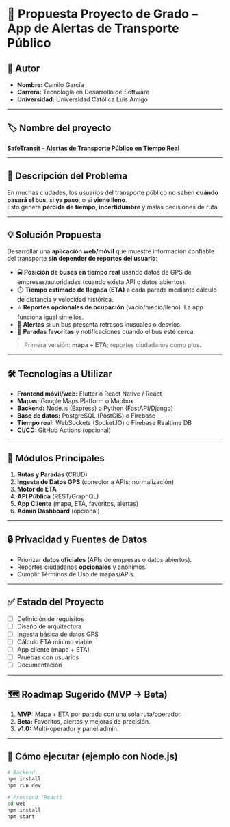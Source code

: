 # 📌 Propuesta Proyecto de Grado – App de Alertas de Transporte Público

## 👤 Autor
- **Nombre:** Camilo García  
- **Carrera:** Tecnología en Desarrollo de Software  
- **Universidad:** Universidad Católica Luis Amigó  

---

## 🏷️ Nombre del proyecto
**SafeTransit – Alertas de Transporte Público en Tiempo Real**

---

## 🧩 Descripción del Problema
En muchas ciudades, los usuarios del transporte público no saben **cuándo pasará el bus**, si **ya pasó**, o si **viene lleno**.  
Esto genera **pérdida de tiempo**, **incertidumbre** y malas decisiones de ruta.

---

## 💡 Solución Propuesta
Desarrollar una **aplicación web/móvil** que muestre información confiable del transporte **sin depender de reportes del usuario**:

- 🚍 **Posición de buses en tiempo real** usando datos de GPS de empresas/autoridades (cuando exista API o datos abiertos).  
- ⏱️ **Tiempo estimado de llegada (ETA)** a cada parada mediante cálculo de distancia y velocidad histórica.  
- ⭐ **Reportes opcionales de ocupación** (vacío/medio/lleno). La app funciona igual sin ellos.  
- 🔔 **Alertas** si un bus presenta retrasos inusuales o desvíos.  
- 📍 **Paradas favoritas** y notificaciones cuando el bus esté cerca.  

> Primera versión: **mapa + ETA**; reportes ciudadanos como plus.  

---

## 🛠️ Tecnologías a Utilizar
- **Frontend móvil/web:** Flutter o React Native / React  
- **Mapas:** Google Maps Platform o Mapbox  
- **Backend:** Node.js (Express) o Python (FastAPI/Django)  
- **Base de datos:** PostgreSQL (PostGIS) o Firebase  
- **Tiempo real:** WebSockets (Socket.IO) o Firebase Realtime DB  
- **CI/CD:** GitHub Actions (opcional)  

---

## 🧱 Módulos Principales
1. **Rutas y Paradas** (CRUD)  
2. **Ingesta de Datos GPS** (conector a APIs; normalización)  
3. **Motor de ETA**  
4. **API Pública** (REST/GraphQL)  
5. **App Cliente** (mapa, ETA, favoritos, alertas)  
6. **Admin Dashboard** (opcional)  

---

## 🔒 Privacidad y Fuentes de Datos
- Priorizar **datos oficiales** (APIs de empresas o datos abiertos).  
- Reportes ciudadanos **opcionales** y anónimos.  
- Cumplir Términos de Uso de mapas/APIs.  

---

## ✅ Estado del Proyecto
- [ ] Definición de requisitos  
- [ ] Diseño de arquitectura  
- [ ] Ingesta básica de datos GPS  
- [ ] Cálculo ETA mínimo viable  
- [ ] App cliente (mapa + ETA)  
- [ ] Pruebas con usuarios  
- [ ] Documentación  

---

## 🗺️ Roadmap Sugerido (MVP → Beta)
1. **MVP:** Mapa + ETA por parada con una sola ruta/operador.  
2. **Beta:** Favoritos, alertas y mejoras de precisión.  
3. **v1.0:** Multi-operador y panel admin.  

---

## 🧪 Cómo ejecutar (ejemplo con Node.js)
```bash
# Backend
npm install
npm run dev

# Frontend (React)
cd web
npm install
npm start
